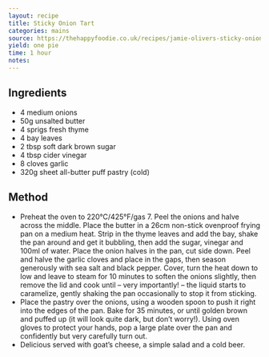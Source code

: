 ```yaml
---
layout: recipe
title: Sticky Onion Tart
categories: mains
source: https://thehappyfoodie.co.uk/recipes/jamie-olivers-sticky-onion-tart-with-sweet-garlic-fresh-thyme-bay-and-buttery-puff-pastry
yield: one pie
time: 1 hour
notes: 
---
```


## Ingredients
- 4 medium onions 
- 50g unsalted butter 
- 4 sprigs fresh thyme 
- 4 bay leaves 
- 2 tbsp soft dark brown sugar 
- 4 tbsp cider vinegar 
- 8 cloves garlic 
- 320g sheet all-butter puff pastry (cold)

## Method
- Preheat the oven to 220°C/425°F/gas 7. Peel the onions and halve across the middle. Place the butter in a 26cm non-stick ovenproof frying pan on a medium heat. Strip in the thyme leaves and add the bay, shake the pan around and get it bubbling, then add the sugar, vinegar and 100ml of water. Place the onion halves in the pan, cut side down. Peel and halve the garlic cloves and place in the gaps, then season generously with sea salt and black pepper. Cover, turn the heat down to low and leave to steam for 10 minutes to soften the onions slightly, then remove the lid and cook until – very importantly! – the liquid starts to caramelize, gently shaking the pan occasionally to stop it from sticking.
- Place the pastry over the onions, using a wooden spoon to push it right into the edges of the pan. Bake for 35 minutes, or until golden brown and puffed up (it will look quite dark, but don’t worry!). Using oven gloves to protect your hands, pop a large plate over the pan and confidently but very carefully turn out.
- Delicious served with goat’s cheese, a simple salad and a cold beer.

